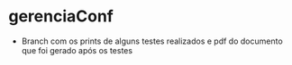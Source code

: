 # gerenciaConf

- Branch com os prints de alguns testes realizados e pdf do documento que foi gerado após os testes